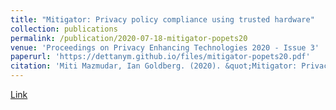 ```yaml
---
title: "Mitigator: Privacy policy compliance using trusted hardware"
collection: publications
permalink: /publication/2020-07-18-mitigator-popets20
venue: 'Proceedings on Privacy Enhancing Technologies 2020 - Issue 3'
paperurl: 'https://dettanym.github.io/files/mitigator-popets20.pdf'
citation: 'Miti Mazmudar, Ian Goldberg. (2020). &quot;Mitigator: Privacy policy compliance using trusted hardware&quot; <i>Proceedings on Privacy Enhancing Technologies 2020</i>. 1(1).'
---
```


[Link](https://dettanym.github.io/files/paper1.pdf)
